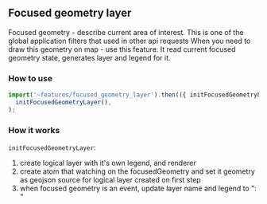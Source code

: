 ## Focused geometry layer

Focused geometry - describe current area of interest.
This is one of the global application filters that used in other api requests
When you need to draw this geometry on map - use this feature.
It read current focused geometry state, generates layer and legend for it.

### How to use

```ts
import('~features/focused_geometry_layer').then(({ initFocusedGeometryLayer }) =>
  initFocusedGeometryLayer(),
);
```

### How it works

`initFocusedGeometryLayer`:

1. create logical layer with it's own legend, and renderer
2. create atom that watching on the focusedGeometry and set it geometry as geojson source for logical layer created on first step
3. when focused geometry is an event, update layer name and legend to "<EventType>: <EventName>"
